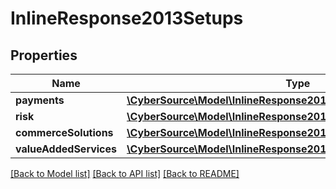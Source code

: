 # InlineResponse2013Setups

## Properties
Name | Type | Description | Notes
------------ | ------------- | ------------- | -------------
**payments** | [**\CyberSource\Model\InlineResponse2013SetupsPayments**](InlineResponse2013SetupsPayments.md) |  | [optional] 
**risk** | [**\CyberSource\Model\InlineResponse2013SetupsRisk**](InlineResponse2013SetupsRisk.md) |  | [optional] 
**commerceSolutions** | [**\CyberSource\Model\InlineResponse2013SetupsCommerceSolutions**](InlineResponse2013SetupsCommerceSolutions.md) |  | [optional] 
**valueAddedServices** | [**\CyberSource\Model\InlineResponse2013SetupsValueAddedServices**](InlineResponse2013SetupsValueAddedServices.md) |  | [optional] 

[[Back to Model list]](../README.md#documentation-for-models) [[Back to API list]](../README.md#documentation-for-api-endpoints) [[Back to README]](../README.md)


